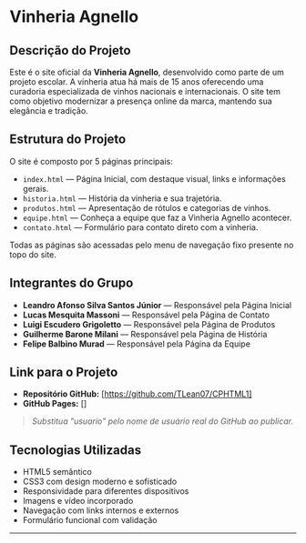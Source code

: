 # Vinheria Agnello
 
## Descrição do Projeto
 
Este é o site oficial da **Vinheria Agnello**, desenvolvido como parte de um projeto escolar. A vinheria atua há mais de 15 anos oferecendo uma curadoria especializada de vinhos nacionais e internacionais. O site tem como objetivo modernizar a presença online da marca, mantendo sua elegância e tradição.
 
## Estrutura do Projeto
 
O site é composto por 5 páginas principais:
 
- `index.html` — Página Inicial, com destaque visual, links e informações gerais.
- `historia.html` — História da vinheria e sua trajetória.
- `produtos.html` — Apresentação de rótulos e categorias de vinhos.
- `equipe.html` — Conheça a equipe que faz a Vinheria Agnello acontecer.
- `contato.html` — Formulário para contato direto com a vinheria.
 
Todas as páginas são acessadas pelo menu de navegação fixo presente no topo do site.
 
## Integrantes do Grupo
 
- **Leandro Afonso Silva Santos Júnior** — Responsável pela Página Inicial
- **Lucas Mesquita Massoni** — Responsável pela Página de Contato
- **Luigi Escudero Grigoletto** — Responsável pela Página de Produtos
- **Guilherme Barone Milani** — Responsável pela Página de História
- **Felipe Balbino Murad** — Responsável pela Página da Equipe
 
## Link para o Projeto
 
- **Repositório GitHub:** [https://github.com/TLean07/CPHTML1]
- **GitHub Pages:** []
 
> *Substitua "usuario" pelo nome de usuário real do GitHub ao publicar.*
 
## Tecnologias Utilizadas
 
- HTML5 semântico
- CSS3 com design moderno e sofisticado
- Responsividade para diferentes dispositivos
- Imagens e vídeo incorporado
- Navegação com links internos e externos
- Formulário funcional com validação
 
---
 